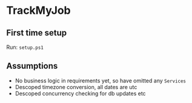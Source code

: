 # TrackMyJob

## First time setup

Run: `setup.ps1`

## Assumptions

- No business logic in requirements yet, so have omitted any `Services`
- Descoped timezone conversion, all dates are utc
- Descoped concurrency checking for db updates etc
